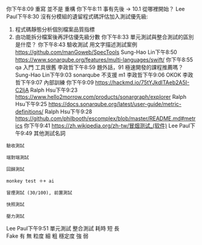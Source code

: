 
你下午8:09
重寫 並不是 重構
你下午8:11
事有先後 -> 10.1 從哪裡開始？
Lee Paul下午8:30
沒有分模組的遺留程式碼評估加入測試優先級:
1. 程式碼靜態分析個別檔案品質指標
2. 由功能拆分檔案後再評估優先級分數
你下午8:33
單元測試與整合測試的區別是什麼？
你下午8:43
驗收測試 用文字描述測試案例
https://github.com/manGoweb/SpecTools
Sung-Hao Lin下午8:50
https://www.sonarqube.org/features/multi-languages/swift/
你下午8:55
qa 入門 工具很舊
李政哲下午8:59
題外話，91 極速開發的課程推薦嗎？
Sung-Hao Lin下午9:03
sonarqube 不支援 m1
李政哲下午9:06
OKOK
李政哲下午9:07
內部訓練
你下午9:09
https://hackmd.io/75tYJkdITAeb2A5I-C2IjA
Ralph Hsu下午9:23
https://www.hello2morrow.com/products/sonargraph/explorer
Ralph Hsu下午9:25
https://docs.sonarqube.org/latest/user-guide/metric-definitions/
Ralph Hsu下午9:28
https://github.com/philbooth/escomplex/blob/master/README.md#metrics
你下午9:41
https://zh.wikipedia.org/zh-tw/冒烟测试_(软件)
Lee Paul下午9:49
其他測試名詞

```
驗收測試 

端對端測試

回歸測試

monkey test ＋+ ai

冒煙測試 (30/100), 前置測試

快照測試

壓力測試
```
Lee Paul下午9:51
	 	單元測試 整合測試
耗時 	短		長				
Fake	有		無
粒度	細		粗
穩定度	強		弱

